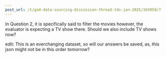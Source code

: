 ```yaml
---
post_url: /t/ga4-data-sourcing-discussion-thread-tds-jan-2025/165959/7
---
```

In Question 2, it is specifically said to filter the movies however, the evaluator is expecting a TV show there. Should we also include TV shows now?

edit: This is an everchanging dataset, so will our answers be saved, as, this json might not be in this order tomorrow?